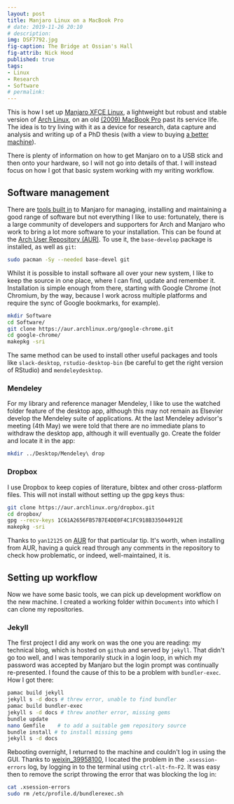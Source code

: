 ```yaml
---
layout: post
title: Manjaro Linux on a MacBook Pro
# date: 2019-11-26 20:10
# description: 
img: DSF7792.jpg
fig-caption: The Bridge at Ossian's Hall
fig-attrib: Nick Hood
published: true
tags:
- Linux
- Research
- Software
# permalink:
---
```


This is how I set up [Manjaro XFCE Linux](https://manjaro.org/downloads/official/xfce/), a lightweight but robust and stable version of [Arch Linux](https://archlinux.org/), on an old [(2009) MacBook Pro](https://apple-history.com/mbp_13_mid_09) past its service life. The idea is to try living with it as a device for research, data capture and analysis and writing up of a PhD thesis (with a view to buying [a better machine](https://starlabs.systems/pages/starbook)).

There is plenty of information on how to get Manjaro on to a USB stick and then onto your hardware, so I will not go into details of that. I will instead focus on how I got that basic system working with my writing workflow.

## Software management

There are [tools built in](https://wiki.manjaro.org/index.php?title=Pacman_Overview) to Manjaro for managing, installing and maintaining a good range of software but not everything I like to use: fortunately, there is a large community of developers and supporters for Arch and Manjaro who work to bring a lot more software to your installation. This can be found at the [Arch User Repository (AUR)](https://aur.archlinux.org/). To use it, the `base-develop` package is installed, as well as `git`:

```sh
sudo pacman -Sy --needed base-devel git
```

Whilst it is possible to install software all over your new system, I like to  keep the source in one place, where I can find, update and remember it. Installation is simple enough from there, starting with Google Chrome (not Chromium, by the way, because I work across multiple platforms and require the sync of Google bookmarks, for example).

```sh
mkdir Software
cd Software/
git clone https://aur.archlinux.org/google-chrome.git
cd google-chrome/
makepkg -sri
```

The same method can be used to install other useful packages and tools like `slack-desktop`, `rstudio-desktop-bin` (be careful to get the right version of RStudio) and `mendeleydesktop`.

### Mendeley

For my library and reference manager Mendeley, I like to use the watched folder feature of the desktop app, although this may not remain as Elsevier develop the Mendeley suite of applications. At the last Mendeley advisor's meeting (4th May) we were told that there are no immediate plans to withdraw the desktop app, although it will eventually go. Create the folder and locate it in the app:

```sh
mkdir ../Desktop/Mendeley\ drop
```

### Dropbox

I use Dropbox to keep copies of literature, bibtex and other cross-platform files. This will not install without setting up the gpg keys thus:

```sh
git clone https://aur.archlinux.org/dropbox.git
cd dropbox/
gpg --recv-keys 1C61A2656FB57B7E4DE0F4C1FC918B335044912E
makepkg -sri
```

Thanks to `yan12125` on [AUR](https://aur.archlinux.org/packages/dropbox/) for that particular tip. It's worth, when installing from AUR, having a quick read through any comments in the repository to check how problematic, or indeed, well-maintained, it is.

## Setting up workflow

Now we have some basic tools, we can pick up development workflow on the new machine. I created a working folder within `Documents` into which I can clone my repositories.

### Jekyll

The first project I did any work on was the one you are reading: my technical blog, which is hosted on `github` and served by `jekyll`. That didn't go too well, and I was temporarily stuck in a login loop, in which my password was accepted by Manjaro but the login prompt was continually re-presented. I found the cause of this to be a problem with `bundler-exec`. How I got there:

```sh
pamac build jekyll
jekyll s -d docs # threw error, unable to find bundler
pamac build bundler-exec
jekyll s -d docs # threw another error, missing gems
bundle update
nano Gemfile	# to add a suitable gem repository source
bundle install # to install missing gems
jekyll s -d docs
```
Rebooting overnight, I returned to the machine and couldn't log in using the GUI. Thanks to [weixin_39958100](https://ask.csdn.net/questions/4365676), I located the problem in the `.xsession-errors` log, by logging in to the terminal using `ctrl-alt-fn-F2`. It was easy then to remove the script throwing the error that was blocking the log in:

```sh
cat .xsession-errors
sudo rm /etc/profile.d/bundlerexec.sh 
```
